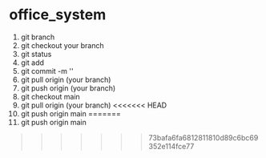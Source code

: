 # office_system
1. git branch
2. git checkout your branch
3. git status
4. git add
5. git commit -m ''
6. git pull origin (your branch)
7. git push origin (your branch)
8. git checkout main
9. git pull origin (your branch)
<<<<<<< HEAD
10. git push origin main
=======
10. git push origin main
>>>>>>> 73bafa6fa6812811810d89c6bc69352e114fce77
